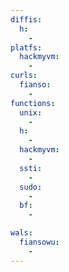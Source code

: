 ```yaml
---
diffis:
  h:
    -
platfs:
  hackmyvm:
    -
curls:
  fianso:
    -
functions:
  unix:
    -
  h:
    -
  hackmyvm:
    -
  ssti:
    -
  sudo:
    -
  bf:
    -

wals:
  fiansowu:
    -
---
```

